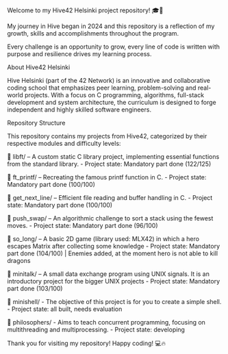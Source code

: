 Welcome to my Hive42 Helsinki project repository! 🎓🚀

My journey in Hive began in 2024 and this repository is a reflection of my growth, skills and accomplishments throughout the program.

Every challenge is an opportunity to grow, every line of code is written with purpose and resilience drives my learning process.

About Hive42 Helsinki

Hive Helsinki (part of the 42 Network) is an innovative and collaborative coding school that emphasizes peer learning, problem-solving and real-world projects. With a focus on C programming, algorithms, full-stack development and system architecture, the curriculum is designed to forge independent and highly skilled software engineers.

Repository Structure

This repository contains my projects from Hive42, categorized by their respective modules and difficulty levels:

📂 libft/ – A custom static C library project, implementing essential functions from the standard library.
            - Project state: Mandatory part done (122/125)

📂 ft_printf/ – Recreating the famous printf function in C.
                - Project state: Mandatory part done (100/100)

📂 get_next_line/ – Efficient file reading and buffer handling in C.
                    - Project state: Mandatory part done (100/100)

📂 push_swap/ – An algorithmic challenge to sort a stack using the fewest moves.
                - Project state: Mandatory part done (96/100)

📂 so_long/ – A basic 2D game (library used: MLX42) in which a hero escapes Matrix after collecting some knowledge
              - Project state: Mandatory part done (104/100) | Enemies added, at the moment hero is not able to kill dragons

📂 minitalk/ – A small data exchange program using UNIX signals. It is an introductory project for the bigger UNIX projects 
               - Project state: Mandatory part done (103/100)
               
📂 minishell/ - The objective of this project is for you to create a simple shell.
		- Project state: all built, needs evaluation
		
📂 philosophers/ - Aims to teach concurrent programming, focusing on multithreading and multiprocessing.
		   - Project state: developing

Thank you for visiting my repository! Happy coding! 💻🔥

